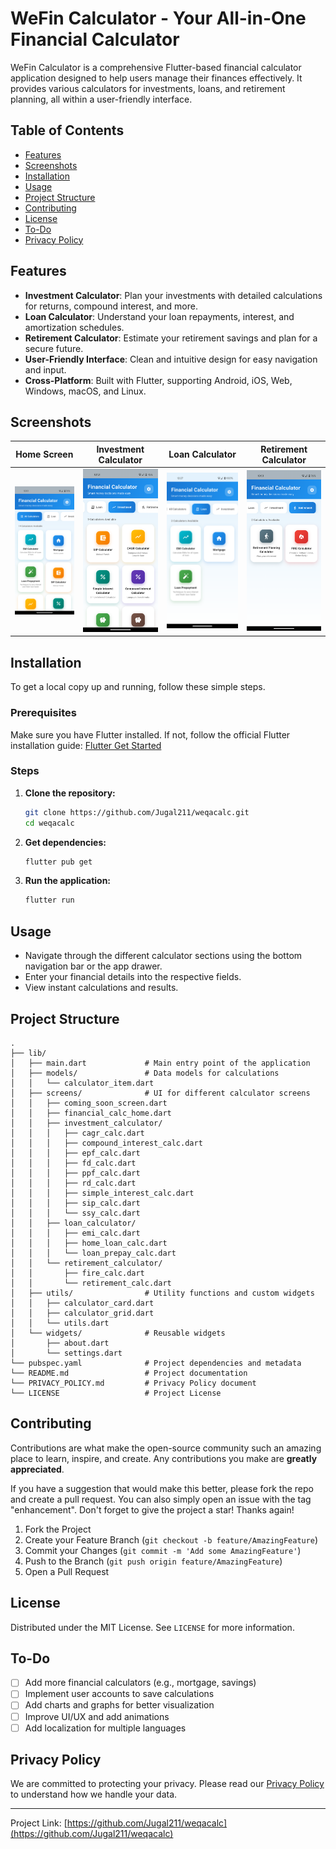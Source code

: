 # WeFin Calculator - Your All-in-One Financial Calculator

WeFin Calculator is a comprehensive Flutter-based financial calculator application designed to help users manage their finances effectively. It provides various calculators for investments, loans, and retirement planning, all within a user-friendly interface.

## Table of Contents

- [Features](#features)
- [Screenshots](#screenshots)
- [Installation](#installation)
- [Usage](#usage)
- [Project Structure](#project-structure)
- [Contributing](#contributing)
- [License](#license)
- [To-Do](#to-do)
- [Privacy Policy](#privacy-policy)

## Features

- **Investment Calculator**: Plan your investments with detailed calculations for returns, compound interest, and more.
- **Loan Calculator**: Understand your loan repayments, interest, and amortization schedules.
- **Retirement Calculator**: Estimate your retirement savings and plan for a secure future.
- **User-Friendly Interface**: Clean and intuitive design for easy navigation and input.
- **Cross-Platform**: Built with Flutter, supporting Android, iOS, Web, Windows, macOS, and Linux.

## Screenshots

<!-- Add screenshots of your application here. Example: -->

| Home Screen | Investment Calculator | Loan Calculator | Retirement Calculator |
|-------------|-----------------------|-----------------|-----------------------|
| ![Home Screen](assets/screenshots/home_screen.png) | ![Investment Calculator](assets/screenshots/investment_calculator.png) | ![Loan Calculator](assets/screenshots/loan_calculator.png) | ![Retirement Calculator](assets/screenshots/retirement_calculator.png) |

## Installation

To get a local copy up and running, follow these simple steps.

### Prerequisites

Make sure you have Flutter installed. If not, follow the official Flutter installation guide: [Flutter Get Started](https://flutter.dev/docs/get-started/install)

### Steps

1.  **Clone the repository:**
    ```bash
    git clone https://github.com/Jugal211/weqacalc.git
    cd weqacalc
    ```
2.  **Get dependencies:**
    ```bash
    flutter pub get
    ```
3.  **Run the application:**
    ```bash
    flutter run
    ```

## Usage

-   Navigate through the different calculator sections using the bottom navigation bar or the app drawer.
-   Enter your financial details into the respective fields.
-   View instant calculations and results.

## Project Structure

```
.
├── lib/
│   ├── main.dart             # Main entry point of the application
│   ├── models/               # Data models for calculations
│   │   └── calculator_item.dart
│   ├── screens/              # UI for different calculator screens
│   │   ├── coming_soon_screen.dart
│   │   ├── financial_calc_home.dart
│   │   ├── investment_calculator/
│   │   │   ├── cagr_calc.dart
│   │   │   ├── compound_interest_calc.dart
│   │   │   ├── epf_calc.dart
│   │   │   ├── fd_calc.dart
│   │   │   ├── ppf_calc.dart
│   │   │   ├── rd_calc.dart
│   │   │   ├── simple_interest_calc.dart
│   │   │   ├── sip_calc.dart
│   │   │   └── ssy_calc.dart
│   │   ├── loan_calculator/
│   │   │   ├── emi_calc.dart
│   │   │   ├── home_loan_calc.dart
│   │   │   └── loan_prepay_calc.dart
│   │   └── retirement_calculator/
│   │       ├── fire_calc.dart
│   │       └── retirement_calc.dart
│   ├── utils/                # Utility functions and custom widgets
│   │   ├── calculator_card.dart
│   │   ├── calculator_grid.dart
│   │   └── utils.dart
│   └── widgets/              # Reusable widgets
│       ├── about.dart
│       └── settings.dart
└── pubspec.yaml              # Project dependencies and metadata
└── README.md                 # Project documentation
└── PRIVACY_POLICY.md         # Privacy Policy document
└── LICENSE                   # Project License
```

## Contributing

Contributions are what make the open-source community such an amazing place to learn, inspire, and create. Any contributions you make are **greatly appreciated**.

If you have a suggestion that would make this better, please fork the repo and create a pull request. You can also simply open an issue with the tag "enhancement".
Don't forget to give the project a star! Thanks again!

1.  Fork the Project
2.  Create your Feature Branch (`git checkout -b feature/AmazingFeature`)
3.  Commit your Changes (`git commit -m 'Add some AmazingFeature'`)
4.  Push to the Branch (`git push origin feature/AmazingFeature`)
5.  Open a Pull Request

## License

Distributed under the MIT License. See `LICENSE` for more information.

## To-Do

- [ ] Add more financial calculators (e.g., mortgage, savings)
- [ ] Implement user accounts to save calculations
- [ ] Add charts and graphs for better visualization
- [ ] Improve UI/UX and add animations
- [ ] Add localization for multiple languages

## Privacy Policy

We are committed to protecting your privacy. Please read our [Privacy Policy](privacy-policy.html) to understand how we handle your data.

---

Project Link: [https://github.com/Jugal211/weqacalc](https://github.com/Jugal211/weqacalc)


